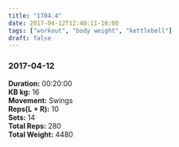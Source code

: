 ```yaml
---
title: "1704.4"
date: 2017-04-12T12:40:11-10:00
tags: ["workout", "body weight", "kettlebell"]
draft: false
---
```


### 2017-04-12

**Duration:** 00:20:00  
**KB kg:** 16  
**Movement:** Swings  
**Reps(L + R):** 10  
**Sets:** 14  
**Total Reps:** 280  
**Total Weight:** 4480